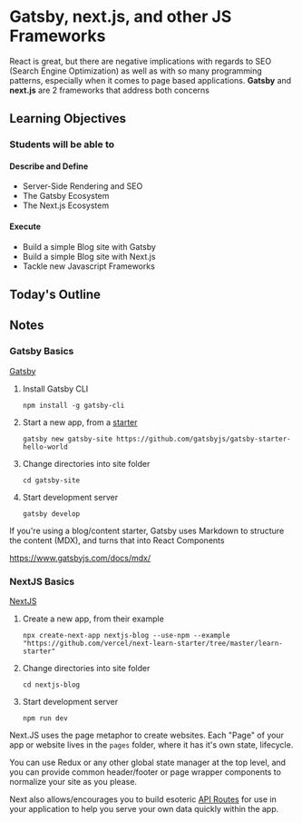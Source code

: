 # Gatsby, next.js, and other JS Frameworks

React is great, but there are negative implications with regards to SEO (Search Engine Optimization) as well as with so many programming patterns, especially when it comes to page based applications. **Gatsby** and **next.js** are 2 frameworks that address both concerns

## Learning Objectives

### Students will be able to

#### Describe and Define

- Server-Side Rendering and SEO
- The Gatsby Ecosystem
- The Next.js Ecosystem

#### Execute

- Build a simple Blog site with Gatsby
- Build a simple Blog site with Next.js
- Tackle new Javascript Frameworks

## Today's Outline

<!-- To Be Completed By Instructor -->

## Notes

### Gatsby Basics

[Gatsby](https://www.gatsbyjs.com/)

1. Install Gatsby CLI

   ```npm install -g gatsby-cli```

1. Start a new app, from a [starter](https://www.gatsbyjs.com/starters/?v=2)

   ```gatsby new gatsby-site https://github.com/gatsbyjs/gatsby-starter-hello-world```

1. Change directories into site folder

   ```cd gatsby-site```

1. Start development server

   ```gatsby develop```

If you're using a blog/content starter, Gatsby uses Markdown to structure the content (MDX), and turns that into React Components

<https://www.gatsbyjs.com/docs/mdx/>

### NextJS Basics

[NextJS](https://vercel.com/solutions/nextjs)

1. Create a new app, from their example

   ```npx create-next-app nextjs-blog --use-npm --example "https://github.com/vercel/next-learn-starter/tree/master/learn-starter"```

1. Change directories into site folder

   ```cd nextjs-blog```

1. Start development server

   ```npm run dev```

Next.JS uses the page metaphor to create websites. Each "Page" of your app or website lives in the `pages` folder, where it has it's own state, lifecycle.

You can use Redux or any other global state manager at the top level, and you can provide common header/footer or page wrapper components to normalize your site as you please.

Next also allows/encourages you to build esoteric [API Routes](https://nextjs.org/learn/basics/api-routes) for use in your application to help you serve your own data quickly within the app.
